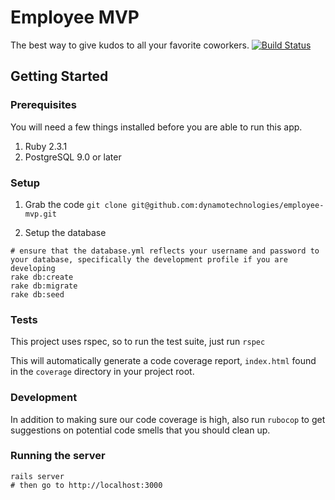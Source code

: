 # Employee MVP
The best way to give kudos to all your favorite coworkers.
[![Build Status](https://travis-ci.org/dynamotechnologies/employee-mvp.svg?branch=master)](https://travis-ci.org/dynamotechnologies/employee-mvp)

## Getting Started

### Prerequisites
You will need a few things installed before you are able to run this app.

1.  Ruby 2.3.1 
2.  PostgreSQL 9.0 or later

### Setup
1.  Grab the code
`git clone git@github.com:dynamotechnologies/employee-mvp.git`

2.  Setup the database
```
# ensure that the database.yml reflects your username and password to your database, specifically the development profile if you are developing
rake db:create
rake db:migrate
rake db:seed
```

### Tests
This project uses rspec, so to run the test suite, just run 
`rspec`

This will automatically generate a code coverage report, `index.html` found in the `coverage` directory in your project root. 

### Development
In addition to making sure our code coverage is high, also run `rubocop` to get suggestions on potential code smells that you should clean up.


### Running the server
```
rails server
# then go to http://localhost:3000
```
